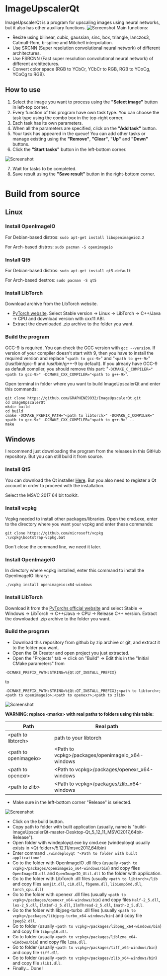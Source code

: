 # ImageUpscalerQt

ImageUpscalerQt is a program for upscaling images using neural networks, but it also has other auxiliary functions.
![Screenshot](https://i.imgur.com/Km588DX.png)
Main functions:

* Resize using bilinear, cubic, gaussian, sinc, box, triangle, lanczos3, Catmull-Rom, b-spline and Mitchell interpolation.
* Use SRCNN (Super resolution convolutional neural network) of different architectures.
* Use FSRCNN (Fast super resolution convolutional neural network) of different architectures.
* Convert color space (RGB to YCbCr, YCbCr to RGB, RGB to YCoCg, YCoCg to RGB).

## How to use
1. Select the image you want to process using the **"Select image"** button in left-top corner.
2. Every function of this program have own task type. You can choose the task type using the combo box in the top-right corner.
3. Each task has its own parameters.
4. When all the parameters are specified, click on the **"Add task"** button.
5. Your task has appeared in the queue! You can add other tasks or manage existing using the **"Remove"**, **"Clear"**, **"Up"** and **"Down"** buttons.
6. Click the **"Start tasks"** button in the left-bottom corner.

![Screenshot](https://i.imgur.com/L1Wj66f.png)

7. Wait for tasks to be completed.
8. Save result using the **"Save result"** button in the right-bottom corner.

# Build from source
## Linux
### Install OpenImageIO
For Debian-based distros: `sudo apt-get install libopenimageio2.2`

For Arch-based distros: `sudo pacman -S openimageio`
### Install Qt5
For Debian-based distros: `sudo apt-get install qt5-default`

For Arch-based destros: `sudo pacman -S qt5`
### Install LibTorch
Download archive from the LibTorch website.
* [PyTorch website](https://pytorch.org/get-started/locally/). Select Stable version -> Linux -> LibTorch -> C++/Java -> CPU and download version with cxx11 ABI.
* Extract the downloaded .zip archive to the folder you want.
### Build the program
GCC-9 is required. You can check the GCC version with `gcc --version`.
If version of your compiler doesn't start with 9, then you have to install the required version and replace "`<path to gcc-9>`" and "`<path to g++-9>`" (/usr/bin/gcc-9 and /usr/bin/g++-9 by default). If you already have GCC-9 as default compiler, you should remove this part: "`-DCMAKE_C_COMPILER="<path to gcc-9>" -DCMAKE_CXX_COMPILER="<path to g++-9>`".

Open terminal in folder where you want to build ImageUpscalerQt and enter this commands:

```
git clone https://github.com/GRAPHENE9932/ImageUpscalerQt.git
cd ImageUpscalerQt
mkdir build
cd build
cmake -DCMAKE_PREFIX_PATH="<path to libtorch>" -DCMAKE_C_COMPILER="<path to gcc-9>" -DCMAKE_CXX_COMPILER="<path to g++-9>" ..
make
```

## Windows
I recommend just downloading the program from the releases in this GitHub repository. But you can still build it from source.
### Install Qt5
You can download the Qt installer [Here](https://www.qt.io/download-open-source). But you also need to register a Qt account in order to proceed with the installation.

Select the MSVC 2017 64 bit toolkit.
### Install vcpkg
Vcpkg needed to install other packages/libraries.
Open the cmd.exe, enter to the directory where you want your vcpkg and enter these commands:
```
git clone https://github.com/microsoft/vcpkg
.\vcpkg\bootstrap-vcpkg.bat
```
Don't close the command line, we need it later.
### Install OpenImageIO
In directory where vcpkg installed, enter this command to install the OpenImageIO library:
```
./vcpkg install openimageio:x64-windows
```
### Install LibTorch
Download it from the [PyTorchs official website](https://pytorch.org/get-started/locally/) and select Stable -> Windows -> LibTorch -> C++/Java -> CPU -> Release C++ version. Extract the downloaded .zip archive to the folder you want.
### Build the program
* Download this repository from github by zip archive or git, and extract it to the folder you want.
* Open the Qt Creator and open project you just extracted.
* Open the "Projects" tab -> click on "Build" -> Edit this in the "Initial CMake parameters"
from
```
-DCMAKE_PREFIX_PATH:STRING=%{Qt:QT_INSTALL_PREFIX}
```
to
```
-DCMAKE_PREFIX_PATH:STRING=%{Qt:QT_INSTALL_PREFIX};<path to libtorch>;<path to openimageio>;<path to openexr>;<path to zlib>
```
![Screenshot](https://i.imgur.com/OrARcD9.png)

**WARNING: replace \<marks\> with real paths to folders using this table:**

|Path|Real path|
|----|---------|
|\<path to libtorch\>|path to your libtorch|
|\<path to openimageio\>|\<Path to vcpkg\>/packages/openimageio_x64-windows|
|\<path to openexr\>|\<Path to vcpkg\>/packages/openexr_x64-windows|
|\<path to zlib\>|\<Path to vcpkg\>/packages/zlib_x64-windows|

* Make sure in the left-bottom corner "Release" is selected.

![Screenshot](https://i.imgur.com/HdVLbaS.png)
* Click on the build button.
* Copy path to folder with built application (usually, name is "build-ImageUpscalerQt-master-Desktop-Qt_5_12_11_MSVC2017_64bit-Release").
* Open folder with windeployqt.exe by cmd.exe (windeployqt usually exists in \<Qt folder\>/5.12.11/msvc2017_64/bin)
* Enter command `./windeployqt "<Path to folder with built application>"`
* Go to the folder with OpenImageIO .dll files (usually `<path to vcpkg>/packages/openimageio_x64-windows/bin`) and copy files `OpenImageIO.dll` and `OpenImageIO_Util.dll` to the folder with application.
* Go to the folder with LibTorch .dll files (usually `<path to libtorch>/lib` and copy files `asmjit.dll`, `c10.dll`, `fbgemm.dll`, `libiomp5md.dll`, `torch_cpu.dll`)
* Go to the folder with openexr .dll files (usually `<path to vcpkg>/packages/openexr_x64-windows/bin`) and copy files `Half-2_5.dll`, `lex-2_5.dll`, `IlmImf-2_5.dll`, `IlmThread-2_5.dll`, `Imath-2_5.dll`.
* Go to the folder with libjpeg-turbo .dll files (usually `<path to vcpkg>/packages/libjpeg-turbo_x64-windows/bin`) and copy file `jpeg62.dll`.
* Go to folder (usually `<path to vcpkg>/packages/libpng_x64-windows/bin`) and copy file `libpng16.dll`.
* Go to folder (usually `<path to vcpkg>/packages/liblzma_x64-windows/bin`) and copy file `lzma.dll`.
* Go to folder (usually `<path to vcpkg>/packages/tiff_x64-windows/bin`) and copy file `tiff.dll`.
* Go to folder (usually `<path to vcpkg>/packages/zlib_x64-windows/bin`) and copy file `zlib1.dll`.
* Finally... Done!